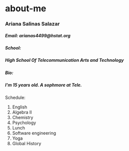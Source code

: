 # about-me
### Ariana Salinas Salazar 

##### _Email: arianas4499@hstat.org_

##### School: 
##### **High School Of Telecommunication Arts and Technology** 

##### Bio: 
##### I'm 15 years old. A sophmore at Tele. 

Schedule: 
1. English
2. Algebra II
3. Chemistry
4. Psychology
5. Lunch
6. Software engineering
7. Yoga
8. Global History 


